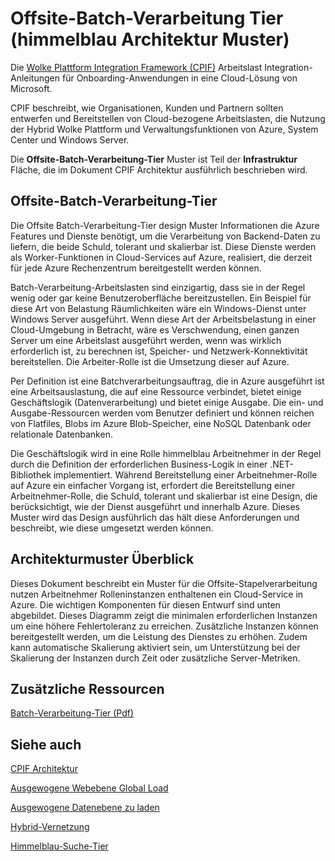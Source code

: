 <properties 
   pageTitle="Offsite Batch Processing Tier (Azure Architecture Patterns)" 
   description="The Offsite Batch Processing Tier pattern is part of the Infrastructure area, which is described extensively in the CPIF Architecture document." 
   services="" 
   documentationCenter="" 
   authors="arynes" 
   manager="fredhar" 
   editor=""/>

<tags
   ms.service="cloud-services"
   ms.devlang="multiple"
   ms.topic="article"
   ms.tgt_pltfrm="na"
   ms.workload="multiple" 
   ms.date="03/25/2015"
   ms.author="arynes"/>

# Offsite-Batch-Verarbeitung Tier (himmelblau Architektur Muster)

Die [Wolke Plattform Integration Framework (CPIF)](azure-architectures-cpif-overview.md) Arbeitslast Integration-Anleitungen für Onboarding-Anwendungen in eine Cloud-Lösung von Microsoft.  

CPIF beschreibt, wie Organisationen, Kunden und Partnern sollten entwerfen und Bereitstellen von Cloud-bezogene Arbeitslasten, die Nutzung der Hybrid Wolke Plattform und Verwaltungsfunktionen von Azure, System Center und Windows Server. 

Die **Offsite-Batch-Verarbeitung-Tier** Muster ist Teil der **Infrastruktur** Fläche, die im Dokument CPIF Architektur ausführlich beschrieben wird. 

##  Offsite-Batch-Verarbeitung-Tier

Die Offsite Batch-Verarbeitung-Tier design Muster Informationen die Azure Features und Dienste benötigt, um die Verarbeitung von Backend-Daten zu liefern, die beide Schuld, tolerant und skalierbar ist.  Diese Dienste werden als Worker-Funktionen in Cloud-Services auf Azure, realisiert, die derzeit für jede Azure Rechenzentrum bereitgestellt werden können.   

Batch-Verarbeitung-Arbeitslasten sind einzigartig, dass sie in der Regel wenig oder gar keine Benutzeroberfläche bereitzustellen.  Ein Beispiel für diese Art von Belastung Räumlichkeiten wäre ein Windows-Dienst unter Windows Server ausgeführt.  Wenn diese Art der Arbeitsbelastung in einer Cloud-Umgebung in Betracht, wäre es Verschwendung, einen ganzen Server um eine Arbeitslast ausgeführt werden, wenn was wirklich erforderlich ist, zu berechnen ist, Speicher- und Netzwerk-Konnektivität bereitstellen.  Die Arbeiter-Rolle ist die Umsetzung dieser auf Azure. 

Per Definition ist eine Batchverarbeitungsauftrag, die in Azure ausgeführt ist eine Arbeitsauslastung, die auf eine Ressource verbindet, bietet einige Geschäftslogik (Datenverarbeitung) und bietet einige Ausgabe.  Die ein- und Ausgabe-Ressourcen werden vom Benutzer definiert und können reichen von Flatfiles, Blobs im Azure Blob-Speicher, eine NoSQL Datenbank oder relationale Datenbanken.   

Die Geschäftslogik wird in eine Rolle himmelblau Arbeitnehmer in der Regel durch die Definition der erforderlichen Business-Logik in einer .NET-Bibliothek implementiert.  Während Bereitstellung einer Arbeitnehmer-Rolle auf Azure ein einfacher Vorgang ist, erfordert die Bereitstellung einer Arbeitnehmer-Rolle, die Schuld, tolerant und skalierbar ist eine Design, die berücksichtigt, wie der Dienst ausgeführt und innerhalb Azure.  Dieses Muster wird das Design ausführlich das hält diese Anforderungen und beschreibt, wie diese umgesetzt werden können. 

## Architekturmuster Überblick 

Dieses Dokument beschreibt ein Muster für die Offsite-Stapelverarbeitung nutzen Arbeitnehmer Rolleninstanzen enthaltenen ein Cloud-Service in Azure.  Die wichtigen Komponenten für diesen Entwurf sind unten abgebildet.  Dieses Diagramm zeigt die minimalen erforderlichen Instanzen um eine höhere Fehlertoleranz zu erreichen.  Zusätzliche Instanzen können bereitgestellt werden, um die Leistung des Dienstes zu erhöhen.  Zudem kann automatische Skalierung aktiviert sein, um Unterstützung bei der Skalierung der Instanzen durch Zeit oder zusätzliche Server-Metriken. 

##  Zusätzliche Ressourcen
[Batch-Verarbeitung-Tier (Pdf)](https://gallery.technet.microsoft.com/Cloud-Platform-Integration-0bc3f8b1)

## Siehe auch
[CPIF Architektur](https://gallery.technet.microsoft.com/Cloud-Platform-Integration-bd1e434a) 

[Ausgewogene Webebene Global Load](https://gallery.technet.microsoft.com/Cloud-Platform-Integration-2c3c663a) 

[Ausgewogene Datenebene zu laden](https://gallery.technet.microsoft.com/Cloud-Platform-Integration-dfb09e41)

[Hybrid-Vernetzung](https://gallery.technet.microsoft.com/Cloud-Platform-Integration-5e401f38)

[Himmelblau-Suche-Tier](https://gallery.technet.microsoft.com/Cloud-Platform-Integration-e581d65d) 

